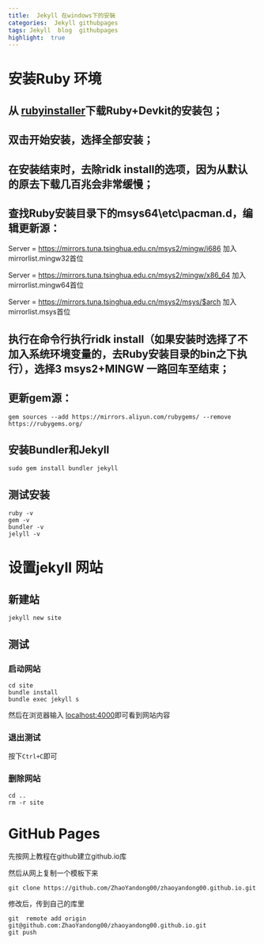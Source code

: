 ```yaml
---
title:  Jekyll 在windows下的安裝
categories:  Jekyll githubpages
tags: Jekyll  blog  githubpages
highlight:  true
---
```

#   安装Ruby 环境

## 从 [rubyinstaller](https://rubyinstaller.org/downloads/)下载Ruby+Devkit的安装包；

## 双击开始安装，选择全部安装；

## 在安装结束时，去除ridk install的选项，因为从默认的原去下载几百兆会非常缓慢；

## 查找Ruby安装目录下的msys64\etc\pacman.d，编辑更新源：

Server = https://mirrors.tuna.tsinghua.edu.cn/msys2/mingw/i686 加入mirrorlist.mingw32首位

Server = https://mirrors.tuna.tsinghua.edu.cn/msys2/mingw/x86_64 加入mirrorlist.mingw64首位

Server = https://mirrors.tuna.tsinghua.edu.cn/msys2/msys/$arch 加入mirrorlist.msys首位

## 执行在命令行执行ridk install（如果安装时选择了不加入系统环境变量的，去Ruby安装目录的bin之下执行），选择3 msys2+MINGW 一路回车至结束；

## 更新gem源：
`
gem sources --add https://mirrors.aliyun.com/rubygems/ --remove https://rubygems.org/
`

## 安装Bundler和Jekyll
`
sudo gem install bundler jekyll
`

## 测试安装
```
ruby -v
gem -v
bundler -v
jelyll -v
 ```

# 设置jekyll 网站
## 新建站
`jekyll new site`
## 测试
### 启动网站
```
cd site
bundle install
bundle exec jekyll s
```

然后在浏览器输入 [localhost:4000](http://localhost:4000/)即可看到网站内容
### 退出测试
按下`Ctrl+C`即可
### 删除网站
```
cd ..
rm -r site
```

#  GitHub Pages
先按网上教程在github建立github.io库

然后从网上复制一个模板下来
```git
git clone https://github.com/ZhaoYandong00/zhaoyandong00.github.io.git
``` 
修改后，传到自己的库里
```git
git  remote add origin git@github.com:ZhaoYandong00/zhaoyandong00.github.io.git
git push
```
